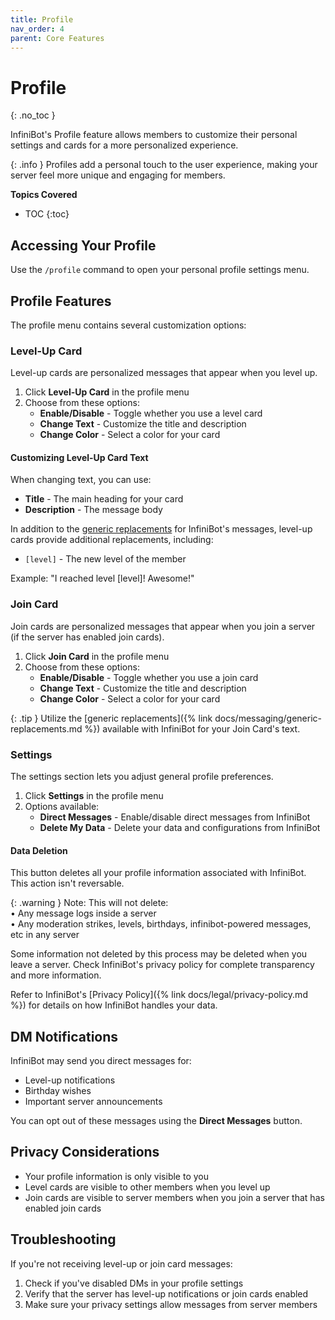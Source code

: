 ```yaml
---
title: Profile
nav_order: 4
parent: Core Features
---
```


# Profile
{: .no_toc }

InfiniBot's Profile feature allows members to customize their personal settings and cards for a more personalized experience.

{: .info }
Profiles add a personal touch to the user experience, making your server feel more unique and engaging for members.

**Topics Covered**
- TOC
{:toc}

## Accessing Your Profile

Use the `/profile` command to open your personal profile settings menu.

## Profile Features

The profile menu contains several customization options:

### Level-Up Card

Level-up cards are personalized messages that appear when you level up.

1. Click **Level-Up Card** in the profile menu
2. Choose from these options:
   - **Enable/Disable** - Toggle whether you use a level card
   - **Change Text** - Customize the title and description
   - **Change Color** - Select a color for your card

#### Customizing Level-Up Card Text

When changing text, you can use:
- **Title** - The main heading for your card
- **Description** - The message body

In addition to the [generic replacements](./generic-replacements.md) for InfiniBot's messages, level-up cards provide additional replacements, including:
- `[level]` - The new level of the member

Example: "I reached level [level]! Awesome!"

### Join Card

Join cards are personalized messages that appear when you join a server (if the server has enabled join cards).

1. Click **Join Card** in the profile menu
2. Choose from these options:
   - **Enable/Disable** - Toggle whether you use a join card
   - **Change Text** - Customize the title and description
   - **Change Color** - Select a color for your card

{: .tip }
Utilize the [generic replacements]({% link docs/messaging/generic-replacements.md %}) available with InfiniBot for your Join Card's text.

### Settings

The settings section lets you adjust general profile preferences.

1. Click **Settings** in the profile menu
2. Options available:
   - **Direct Messages** - Enable/disable direct messages from InfiniBot
   - **Delete My Data** - Delete your data and configurations from InfiniBot

#### Data Deletion
This button deletes all your profile information associated with InfiniBot. This action isn't reversable.

{: .warning }
Note: This will not delete:  
• Any message logs inside a server  
• Any moderation strikes, levels, birthdays, infinibot-powered messages, etc in any server  

Some information not deleted by this process may be deleted when you leave a server. Check InfiniBot's privacy policy for complete transparency and more information.

Refer to InfiniBot's [Privacy Policy]({% link docs/legal/privacy-policy.md %}) for details on how InfiniBot handles your data.

## DM Notifications

InfiniBot may send you direct messages for:
- Level-up notifications
- Birthday wishes
- Important server announcements

You can opt out of these messages using the **Direct Messages** button.

## Privacy Considerations

- Your profile information is only visible to you
- Level cards are visible to other members when you level up
- Join cards are visible to server members when you join a server that has enabled join cards

## Troubleshooting

If you're not receiving level-up or join card messages:
1. Check if you've disabled DMs in your profile settings
2. Verify that the server has level-up notifications or join cards enabled
3. Make sure your privacy settings allow messages from server members
